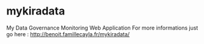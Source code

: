 # mykiradata
My Data Governance Monitoring Web Application
For more informations just go here : http://benoit.famillecayla.fr/mykiradata/
